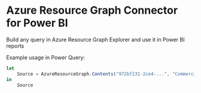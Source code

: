 # Azure Resource Graph Connector for Power BI

Build any query in Azure Resource Graph Explorer and use it in Power BI reports

Example usage in Power Query:
```javascript
let
    Source = AzureResourceGraph.Contents("972bf231-2ce4-...", "Commercial", "Resources | limit 5")
in 
    Source
```
